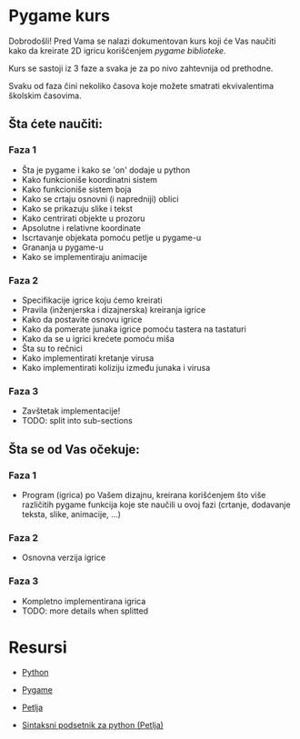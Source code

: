 # Pygame kurs

Dobrodošli! Pred Vama se nalazi dokumentovan kurs koji će Vas naučiti kako da kreirate 2D igricu korišćenjem _pygame biblioteke_.

Kurs se sastoji iz 3 faze a svaka je za po nivo zahtevnija od prethodne.

Svaku od faza čini nekoliko časova koje možete smatrati ekvivalentima školskim časovima.

## Šta ćete naučiti:

### Faza 1

- Šta je pygame i kako se 'on' dodaje u python
- Kako funkcioniše koordinatni sistem
- Kako funkcioniše sistem boja
- Kako se crtaju osnovni (i napredniji) oblici
- Kako se prikazuju slike i tekst
- Kako centrirati objekte u prozoru
- Apsolutne i relativne koordinate
- Iscrtavanje objekata pomoću petlje u pygame-u
- Grananja u pygame-u
- Kako se implementiraju animacije

### Faza 2

- Specifikacije igrice koju ćemo kreirati
- Pravila (inženjerska i dizajnerska) kreiranja igrice
- Kako da postavite osnovu igrice
- Kako da pomerate junaka igrice pomoću tastera na tastaturi
- Kako da se u igrici krećete pomoću miša
- Šta su to rečnici  
- Kako implementirati kretanje virusa
- Kako implementirati koliziju između junaka i virusa

### Faza 3

- Zavštetak implementacije!
- TODO: split into sub-sections

## Šta se od Vas očekuje:

### Faza 1

- Program (igrica) po Vašem dizajnu, kreirana korišćenjem što više različitih pygame funkcija koje ste naučili u ovoj fazi (crtanje, dodavanje teksta, slike, animacije, ...)

### Faza 2

- Osnovna verzija igrice

### Faza 3

- Kompletno implementirana igrica
- TODO: more details when splitted

# Resursi

- [Python](https://www.python.org/)

- [Pygame](https://www.pygame.org/news)

- [Petlja](https://petlja.org/index)

- [Sintaksni podsetnik za python (Petlja)](./cheatsheet.pdf)
